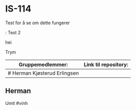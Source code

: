 # IS-114
Test for å se om dette fungerer

:
Test 2

hei

Trym

| Gruppemedlemmer: | Link til repository: |
| ---------------- | -------------------- |
|# Herman Kjøsterud Erlingsen | |


## Herman
Umit
#vinh
